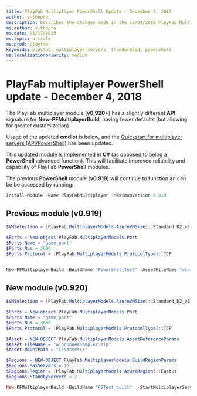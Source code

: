 ```yaml
---
title: PlayFab Multiplayer PowerShell Update - December 4, 2018
author: v-thopra
description: Describes the changes made in the 12/04/2018 PlayFab Multiplayer PowerShell Update.
ms.author: v-thopra
ms.date: 01/17/2019
ms.topic: article
ms.prod: playfab
keywords: playfab, multiplayer servers, thunderhead, powershell
ms.localizationpriority: medium
---
```


# PlayFab multiplayer PowerShell update - December 4, 2018

The PlayFab multiplayer module (**v0.920+**) has a slightly different **API** signature for **New-PFMultiplayerBuild**, having fewer defaults (but allowing for greater customization).

Usage of the updated **cmdlet** is below, and the [Quickstart for multiplayer servers (API/PowerShell)](quickstart-for-multiplayer-servers-api-powershell.md) has been updated.

This updated module is implemented in **C#** (as opposed to being a **PowerShell** advanced function). This will facilitate improved reliability and capability of PlayFab **PowerShell** modules.

The previous **PowerShell** module (**v0.919**) will continue to function an can be be accessed by running:

```powershell
Install-Module -Name PlayFabMultiplayer -MaximumVersion 0.919
```

## Previous module (v0.919)

```powershell
$VMSelection = [PlayFab.MultiplayerModels.AzureVMSize]::Standard_D2_v2 

$Ports = New-object PlayFab.MultiplayerModels.Port 
$Ports.Name = "game_port" 
$Ports.Num = 3600 
$Ports.Protocol = [PlayFab.MultiplayerModels.ProtocolType]::TCP


New-PFMultiplayerBuild -BuildName "PowerShellTest" -AssetFileName "winrunnerSample.zip" -AssetMountPath "C:\Assets\" -StartMultiplayerServerCommand "C:\Assets\WindowsRunnerCSharp.exe" -MappedPorts $Ports -VMSize $VMSelection
```

## New module (v0.920)

```powershell
$VMSelection = [PlayFab.MultiplayerModels.AzureVMSize]::Standard_D2_v2 

$Ports = New-object PlayFab.MultiplayerModels.Port 
$Ports.Name = "game_port" 
$Ports.Num = 3600 
$Ports.Protocol = [PlayFab.MultiplayerModels.ProtocolType]::TCP

$Asset = NEW-OBJECT PlayFab.MultiplayerModels.AssetReferenceParams
$Asset.FileName = "winrunnerSample2.zip"
$Asset.MountPath = "C:\Assets\" 

$Regions = NEW-OBJECT PlayFab.MultiplayerModels.BuildRegionParams
$Regions.MaxServers = 10
$Regions.Region = [PlayFab.MultiplayerModels.AzureRegion]::EastUs
$Regions.StandbyServers = 2

New-PFMultiplayerBuild -BuildName "PSTest_built"  -StartMultiplayerServerCommand "C:\Assets\WindowsRunnerCSharp.exe" -Ports $Ports -VMSize $VMSelection -AssetReferences $Asset -MultiplayerServerCountPerVm 1 -RegionConfiguration $Regions
```